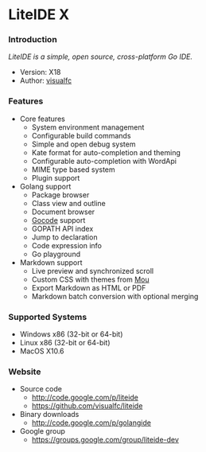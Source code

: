 <!-- Welcome to LiteIDE X -->

LiteIDE X
=========

### Introduction

_LiteIDE is a simple, open source, cross-platform Go IDE._

* Version: X18
* Author: [visualfc](mailto:visualfc@gmail.com)


### Features
* Core features
	* System environment management
	* Configurable build commands
	* Simple and open debug system
	* Kate format for auto-completion and theming
	* Configurable auto-completion with WordApi
	* MIME type based system
	* Plugin support
* Golang support
	* Package browser
	* Class view and outline
	* Document browser
	* [Gocode](https://github.com/nsf/gocode) support
	* GOPATH API index
	* Jump to declaration
	* Code expression info
	* Go playground
* Markdown support
	* Live preview and synchronized scroll
	* Custom CSS with themes from [Mou](http://mouapp.com) 
	* Export Markdown as HTML or PDF
	* Markdown batch conversion with optional merging

### Supported Systems
* Windows x86 (32-bit or 64-bit) 
* Linux x86 (32-bit or 64-bit)
* MacOS X10.6

### Website
* Source code
	* <http://code.google.com/p/liteide>
	* <https://github.com/visualfc/liteide>
* Binary downloads 
	* <http://code.google.com/p/golangide>
* Google group
	* <https://groups.google.com/group/liteide-dev>
